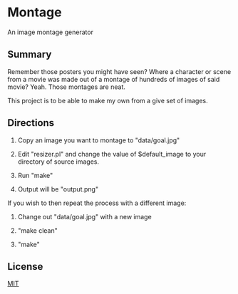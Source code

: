 # Montage

An image montage generator

## Summary

Remember those posters you might have seen? Where a character or scene from a movie was
made out of a montage of hundreds of images of said movie? Yeah. Those montages are neat.

This project is to be able to make my own from a give set of images.

## Directions

1. Copy an image you want to montage to "data/goal.jpg"

2. Edit "resizer.pl" and change the value of $default_image to your directory of source images.

3. Run "make"

4. Output will be "output.png"

If you wish to then repeat the process with a different image:

1. Change out "data/goal.jpg" with a new image

2. "make clean"

3. "make"

## License

[MIT](https://choosealicense.com/licenses/mit/)